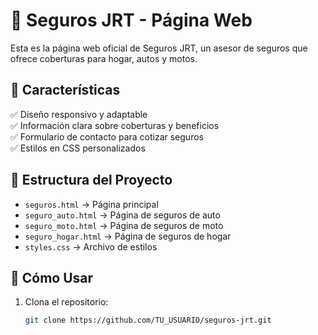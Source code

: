 
# 🚗 Seguros JRT - Página Web

Esta es la página web oficial de Seguros JRT, un asesor de seguros que ofrece coberturas para hogar, autos y motos. 

## 🌟 Características
✅ Diseño responsivo y adaptable  
✅ Información clara sobre coberturas y beneficios  
✅ Formulario de contacto para cotizar seguros  
✅ Estilos en CSS personalizados  

## 📂 Estructura del Proyecto
- `seguros.html` → Página principal  
- `seguro_auto.html` → Página de seguros de auto  
- `seguro_moto.html` → Página de seguros de moto  
- `seguro_hogar.html` → Página de seguros de hogar  
- `styles.css` → Archivo de estilos  

## 🚀 Cómo Usar
1. Clona el repositorio:
   ```bash
   git clone https://github.com/TU_USUARIO/seguros-jrt.git
